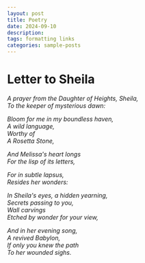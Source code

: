 ```yaml
---
layout: post
title: Poetry
date: 2024-09-10
description: 
tags: formatting links
categories: sample-posts
---
```


# **Letter to Sheila**

*A prayer from the Daughter of Heights, Sheila,*  
*To the keeper of mysterious dawn:*  

*Bloom for me in my boundless haven,*  
*A wild language,*  
*Worthy of*  
*A Rosetta Stone,*  

*And Melissa's heart longs*  
*For the lisp of its letters,*  

*For in subtle lapsus,*  
*Resides her wonders:*  

*In Sheila's eyes, a hidden yearning,*  
*Secrets passing to you,*  
*Wall carvings*  
*Etched by wonder for your view,*  

*And in her evening song,*  
*A revived Babylon,*  
*If only you knew the path*  
*To her wounded sighs.*  
